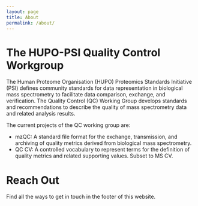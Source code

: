 ```yaml
---
layout: page
title: About
permalink: /about/
---
```


# The HUPO-PSI Quality Control Workgroup

The Human Proteome Organisation (HUPO) Proteomics Standards Initiative (PSI) defines community standards for data representation in biological mass spectrometry to facilitate data comparison, exchange, and verification. The Quality Control (QC) Working Group develops standards and recommendations to describe the quality of mass spectrometry data and related analysis results.

The current projects of the QC working group are:

- mzQC: A standard file format for the exchange, transmission, and archiving of quality metrics derived from biological mass spectrometry.
- QC CV: A controlled vocabulary to represent terms for the definition of quality metrics and related supporting values. Subset to MS CV.

# Reach Out 
Find all the ways to get in touch in the footer of this website.

